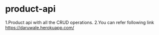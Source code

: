 # product-api

 1.Product api with all the CRUD operations.
 2.You can refer following link
 https://daruwale.herokuapp.com/
